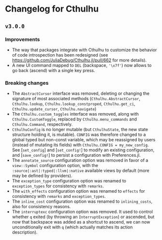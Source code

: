 # Changelog for Cthulhu

## `v3.0.0`

### Improvements

- The way that packages integrate with Cthulhu to customize the behavior of code introspection has been redesigned (see https://github.com/JuliaDebug/Cthulhu.jl/pull/662 for more details).
- A new UI command mapped to `DEL` (backspace, `'\x7f'`) now allows to go back (ascend) with a single key press.

### Breaking changes

- The `AbstractCursor` interface was removed, deleting or changing the signature of most associated methods (`Cthulhu.AbstractCursor`, `Cthulhu.lookup`, `Cthulhu.lookup_constproped`, `Cthulhu.get_ci`, `Cthulhu.update_cursor`, `Cthulhu.navigate`)
- The `Cthulhu.custom_toggles` interface was removed, along with `Cthulhu.CustomToggle`, replaced by `Cthulhu.menu_commands` and `Cthulhu.Command`, respectively.
- `CthulhuConfig` is no longer mutable (but `CthulhuState`, the new state structure holding it, is mutable). `CONFIG` was therefore changed to a global typed but non-const variable, which may be reassigned by users (instead of mutating its fields) with `Cthulhu.CONFIG = my_new_config`. See [`set_config`] and [`set_config!`] to modify an existing configuration, and [`save_config!`] to persist a configuration with Preferences.jl.
- The `annotate_source` configuration option was removed in favor of a `view::Symbol` configuration option, with the `:source|:ast|:typed|:llvm|:native` available views by default (more may be defined by providers).
- The `exception_type` configuration option was renamed to `exception_types` for consistency with `remarks`.
- The `with_effects` configuration option was renamed to `effects` for consistency with `remarks` and `exception_types`.
- The `inline_cost` configuration option was renamed to `inlining_costs`, also for consistency reasons.
- The `interruptexc` configuration option was removed. It used to control whether `q` exited (by throwing an `InterruptException`) or ascended, but now that backspace was added as a shortcut to ascend, we can now unconditionally exit with `q` (which actually matches its action description).

